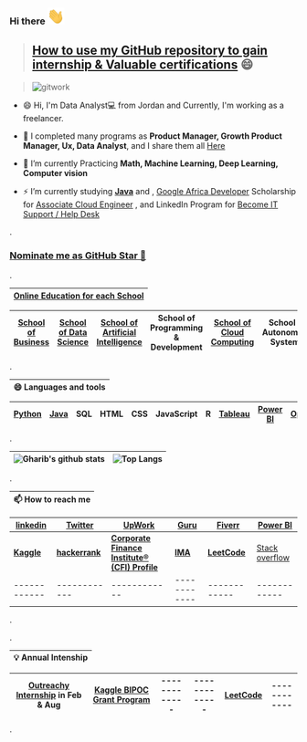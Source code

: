 
### Hi there <img src="https://raw.githubusercontent.com/ABSphreak/ABSphreak/master/gifs/Hi.gif" width="30px"></h2> 



 
>   ## [How to use my GitHub repository to gain internship & Valuable certifications](https://www.youtube.com/watch?v=0_dGOhZnLMg) 😄

> ![gitwork](https://user-images.githubusercontent.com/36210723/94987193-0053d400-056d-11eb-97d2-f0319bbe27f6.jpg)


- 😄 Hi, I'm Data Analyst💻 from Jordan and  Currently, I'm working as a freelancer.




- 🔭 I completed many programs as **Product Manager, Growth Product Manager, Ux, Data Analyst**, and I share them all  [Here](https://github.com/nancyalaswad90?tab=repositories)
- 🌱 I’m currently Practicing  **Math, Machine Learning, Deep Learning, Computer vision**

- ⚡ I’m currently studying **[Java](https://github.com/nancyalaswad90/Project-for-Vehicle-Accident-Application/blob/main/README.md)**  and , [Google Africa Developer](https://www.pluralsight.com/partners/google/africa/gads-2021?aid=7014Q0000023RnOQAU&oid=&promo=&utm_campaign=&utm_content=&utm_medium=partner_partner_web_referral&utm_source=&utm_term=) Scholarship for [Associate Cloud Engineer](https://app.pluralsight.com/profile/nancy-aswad) , and LinkedIn Program for [Become IT Support / Help Desk](https://www.linkedin.com/learning/paths/prepare-for-the-comptia-a-plus-certification-220-1001-and-220-1002?trk=lilblog_06-30-20_msft-announcement-reskilling-linkedin-learning_learning)

.


### **[Nominate me as GitHub Star 🌟](https://stars.github.com/nominate/)**



.

| **[ Online Education for each School](https://github.com/nancyalaswad90/ONLINE-EDUCATION-for-each-School/blob/main/README.md)**|
 | ------------ | 

| **[School of Business](https://github.com/nancyalaswad90/The-School-of-Business/blob/main/README.md)** | **[School of Data Science](https://github.com/nancyalaswad90/School-of-Data-Science/blob/main/README.md)** | **[School of  Artificial Intelligence](https://www.udacity.com/school-of-ai)** | **School of Programming & Development**| **[School of Cloud Computing](https://github.com/nancyalaswad90/School-of-Cloud-Computing/blob/main/README.md)**|**School of  Autonomous Systems**| 
| ------------ | ------------ | ------------ |------------ | ------------ | ------------ |


.






| **😄 Languages and tools**|
 | ------------ | 

| **[Python](https://github.com/nancyalaswad90/Python-Courses)** | **[Java](https://github.com/nancyalaswad90/Project-for-Vehicle-Accident-Application/blob/main/README.md)**  | **SQL** | **HTML**| **CSS**|**JavaScript**| **R** | [Tableau ](https://public.tableau.com/profile/nancy.al.aswad#!/) | [Power BI](https://github.com/nancyalaswad90/Power-BI) |[OpenRefine](https://openrefine.org/) |
| ------------ | ------------ | ------------ |------------ | ------------ | ------------ |------------ | ------------ | ------------ |------------ |



.



|![Gharib's github stats](https://github-readme-stats.vercel.app/api?username=nancyalaswad90&show_icons=true&theme=algolia&count_private=true) | ![Top Langs](https://github-readme-stats.vercel.app/api/top-langs/?username=nancyalaswad90&theme=algolia)|
| ------------ | ------------ | 


.



| **📫 How to reach me**|
 | ------------ | 


|**[linkedin](https://www.linkedin.com/in/nancy-al-aswad-b001b4124/)** |**[Twitter](https://twitter.com/AswadNancy?s=03/ "Twitter")**| **[UpWork ](https://www.upwork.com/o/profiles/users/~01aea1b28cadcbe913/)** | **[Guru](https://www.guru.com/pro/ProfileBuild.aspx?tab=5&pscount=0)** | **[Fiverr](https://www.fiverr.com/nancyalaswad?public_mode=true)** |**[Power BI](https://github.com/nancyalaswad90/Power-BI)** |
| ------------ | ------------ | ------------ |------------ | ------------ | ------------ |
|**[Kaggle](https://www.kaggle.com/nancyalaswad90)**| **[hackerrank](https://www.hackerrank.com/nancyalaswad90)** | **[Corporate Finance Institute® (CFI) Profile](https://dashboard.corporatefinanceinstitute.com/my-profile/)** |**[IMA ](https://imalc.mycrowdwisdom.com/diweb/mylearning/)** | **[LeetCode](https://leetcode.com/Nancy_Al_Aswad90/)** | [Stack overflow](https://stackoverflow.com/users/12555055/nancy-al-aswad) |
| ------------ | ------------ | ------------ |------------ | ------------ | ------------ |
.




.



| **💡  Annual Intenship**|
 | ------------ | 


| **[Outreachy Internship](https://www.outreachy.org/docs/internship/) in Feb & Aug**| **[Kaggle BIPOC Grant Program](https://www.kaggle.com/bipoc-grant-application)** | **-------------**  |**-------------**  | **[LeetCode](https://leetcode.com/Nancy_Al_Aswad90/)** | ------------ |
| ------------ | ------------ | ------------ |------------ | ------------ | ------------ |


.

